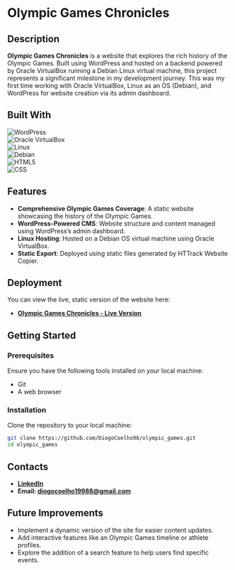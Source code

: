 # Olympic Games Chronicles

## Description
**Olympic Games Chronicles** is a website that explores the rich history of the Olympic Games. Built using WordPress and hosted on a backend powered by Oracle VirtualBox running a Debian Linux virtual machine, this project represents a significant milestone in my development journey. This was my first time working with Oracle VirtualBox, Linux as an OS (Debian), and WordPress for website creation via its admin dashboard.

## Built With
![WordPress](https://img.shields.io/badge/WordPress-21759B?style=for-the-badge&logo=wordpress&logoColor=white)  
![Oracle VirtualBox](https://img.shields.io/badge/Oracle%20VirtualBox-183A61?style=for-the-badge&logo=virtualbox&logoColor=white)  
![Linux](https://img.shields.io/badge/Linux-FCC624?style=for-the-badge&logo=linux&logoColor=black)  
![Debian](https://img.shields.io/badge/Debian-A81D33?style=for-the-badge&logo=debian&logoColor=white)  
![HTML5](https://img.shields.io/badge/HTML5-E34F26?style=for-the-badge&logo=html5&logoColor=white)  
![CSS](https://img.shields.io/badge/CSS-1572B6?style=for-the-badge&logo=css3&logoColor=white)

## Features
- **Comprehensive Olympic Games Coverage**: A static website showcasing the history of the Olympic Games.
- **WordPress-Powered CMS**: Website structure and content managed using WordPress’s admin dashboard.
- **Linux Hosting**: Hosted on a Debian OS virtual machine using Oracle VirtualBox.
- **Static Export**: Deployed using static files generated by HTTrack Website Copier.

## Deployment
You can view the live, static version of the website here:  
- **[Olympic Games Chronicles - Live Version](https://olympicgameschronicles.netlify.app/)**

## Getting Started

### Prerequisites
Ensure you have the following tools installed on your local machine:
- Git
- A web browser

### Installation
Clone the repository to your local machine:
```bash
git clone https://github.com/DiogoCoelho98/olympic_games.git
cd olympic_games
```

## Contacts
- **[LinkedIn](https://www.linkedin.com/in/diogo-borges-coelho/)**
- **Email: diogocoelho19988@gmail.com**

## Future Improvements
- Implement a dynamic version of the site for easier content updates.
- Add interactive features like an Olympic Games timeline or athlete profiles.
- Explore the addition of a search feature to help users find specific events.

